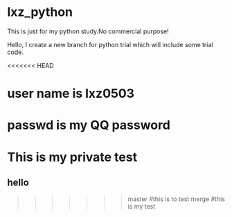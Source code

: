 # lxz_python

This is just for my python study.No commercial purpose!

Hello, I create a new branch for python trial which will include some trial code.

<<<<<<< HEAD
# user name is lxz0503
# passwd is my QQ password
# This is my private test
## hello
>>>>>>> master
#this is to test merge
#this is my test 
